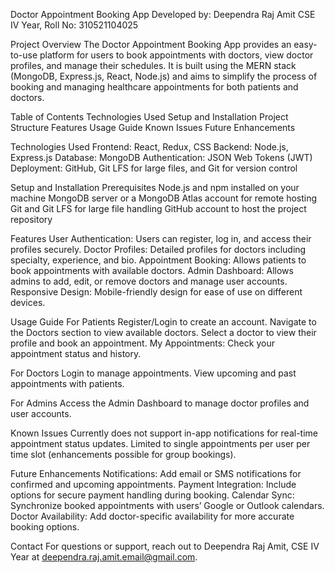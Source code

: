 Doctor Appointment Booking App
Developed by:
Deependra Raj Amit
CSE IV Year, Roll No: 310521104025

Project Overview
The Doctor Appointment Booking App provides an easy-to-use platform for users to book appointments with doctors, view doctor profiles, and manage their schedules. It is built using the MERN stack (MongoDB, Express.js, React, Node.js) and aims to simplify the process of booking and managing healthcare appointments for both patients and doctors.

Table of Contents
Technologies Used
Setup and Installation
Project Structure
Features
Usage Guide
Known Issues
Future Enhancements

Technologies Used
Frontend: React, Redux, CSS
Backend: Node.js, Express.js
Database: MongoDB
Authentication: JSON Web Tokens (JWT)
Deployment: GitHub, Git LFS for large files, and Git for version control

Setup and Installation
Prerequisites
Node.js and npm installed on your machine
MongoDB server or a MongoDB Atlas account for remote hosting
Git and Git LFS for large file handling
GitHub account to host the project repository

Features
User Authentication: Users can register, log in, and access their profiles securely.
Doctor Profiles: Detailed profiles for doctors including specialty, experience, and bio.
Appointment Booking: Allows patients to book appointments with available doctors.
Admin Dashboard: Allows admins to add, edit, or remove doctors and manage user accounts.
Responsive Design: Mobile-friendly design for ease of use on different devices.


Usage Guide
For Patients
Register/Login to create an account.
Navigate to the Doctors section to view available doctors.
Select a doctor to view their profile and book an appointment.
My Appointments: Check your appointment status and history.

For Doctors
Login to manage appointments.
View upcoming and past appointments with patients.

For Admins
Access the Admin Dashboard to manage doctor profiles and user accounts.

Known Issues
Currently does not support in-app notifications for real-time appointment status updates.
Limited to single appointments per user per time slot (enhancements possible for group bookings).

Future Enhancements
Notifications: Add email or SMS notifications for confirmed and upcoming appointments.
Payment Integration: Include options for secure payment handling during booking.
Calendar Sync: Synchronize booked appointments with users’ Google or Outlook calendars.
Doctor Availability: Add doctor-specific availability for more accurate booking options.

Contact
For questions or support, reach out to Deependra Raj Amit, CSE IV Year at deependra.raj.amit.email@gmail.com.


